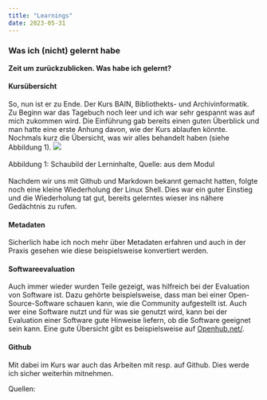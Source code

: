 ```yaml
---
title: "Learnings"
date: 2023-05-31
---
```


### Was ich (nicht) gelernt habe
**Zeit um zurückzublicken. Was habe ich gelernt?**



#### **Kursübersicht**
So, nun ist er zu Ende. Der Kurs BAIN, Bibliothekts- und Archivinformatik. Zu Beginn war das Tagebuch noch leer und ich war sehr gespannt was auf mich zukommen wird. Die Einführung gab bereits einen guten Überblick und man hatte eine erste Anhung davon, wie der Kurs ablaufen könnte. Nochmals kurz die Übersicht, was wir alles behandelt haben (siehe Abbildung 1).
![](https://raw.githubusercontent.com/brandensarah/Lerntagebuch/master/_posts/übersicht.png)
<br>
<br>
Abbildung 1: Schaubild der Lerninhalte, Quelle: aus dem Modul
<br>
<br>
Nachdem wir uns mit Github und Markdown bekannt gemacht hatten, folgte noch eine kleine Wiederholung der Linux Shell. Dies war ein guter Einstieg und die Wiederholung tat gut, bereits gelerntes wieser ins nähere Gedächtnis zu rufen.
<br>
#### **Metadaten**
Sicherlich habe ich noch mehr über Metadaten erfahren und auch in der Praxis gesehen wie diese beispielsweise konvertiert werden. 
<br>
#### **Softwareevaluation**
Auch immer wieder wurden Teile gezeigt, was hilfreich bei der Evaluation von Software ist. Dazu gehörte beispielsweise, dass man bei einer Open-Source-Software schauen kann, wie die Community aufgestellt ist. Auch wer eine Software nutzt und für was sie genutzt wird, kann bei der Evaluation einer Software gute Hinweise liefern, ob die Software geeignet sein kann. Eine gute Übersicht gibt es beispielsweise auf <a href="https://openhub.net/">Openhub.net/<a>. 
<br>
#### **Github**
Mit dabei im Kurs war auch das Arbeiten mit resp. auf Github. Dies werde ich sicher weiterhin mitnehmen. 
<br>

Quellen: 
<br>



